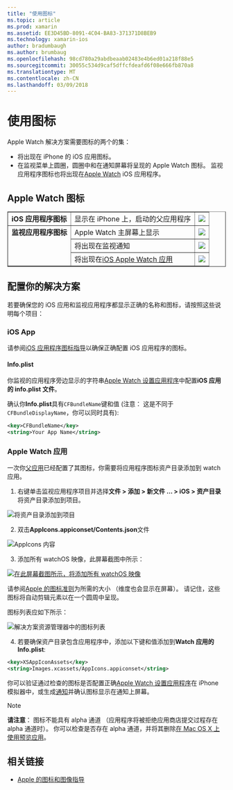 ```yaml
---
title: "使用图标"
ms.topic: article
ms.prod: xamarin
ms.assetid: EE3D45BD-8091-4C04-BA83-371371D8BEB9
ms.technology: xamarin-ios
author: bradumbaugh
ms.author: brumbaug
ms.openlocfilehash: 98cd780a29abdbeaab02483e4b6ed01a218f88e5
ms.sourcegitcommit: 30055c534d9caf5dffcfdeafd6f08e666fb870a8
ms.translationtype: MT
ms.contentlocale: zh-CN
ms.lasthandoff: 03/09/2018
---
```

# <a name="working-with-icons"></a>使用图标

Apple Watch 解决方案需要图标的两个的集：

* 将出现在 iPhone 的 iOS 应用图标。
* 在监视菜单上圆圈，圆圈中和在通知屏幕将呈现的 Apple Watch 图标。 监视应用程序图标也将出现在[Apple Watch](~/ios/watchos/app-fundamentals/settings.md) iOS 应用程序。

## <a name="apple-watch-icons"></a>Apple Watch 图标

<table align="center" border="1" cellpadding="1" cellspacing="1">
    <tr>
      <td valign="top">
        <b>iOS 应用程序图标</b>
      </td>
      <td valign="top">
显示在 iPhone 上，启动的父应用程序 </td>
      <td>
        <img src="icons-images/icon-ios.png" class="tableimg">
      </td>
    </tr>
    <tr>
      <td valign="top" rowspan="3">
        <b>监视应用程序图标</b>
      </td>
      <td valign="top">
Apple Watch 主屏幕上显示 </td>
      <td>
        <img src="icons-images/icon-home.png" class="tableimg" />
      </td>
    </tr>
    <tr>
      <td valign="top">
将出现在监视通知 </td>
      <td>
        <img src="icons-images/notification-icon.png" class="tableimg" />
      </td>
    </tr>
    <tr>
      <td valign="top">
将出现在<a href="~/ios/watchos/app-fundamentals/settings.md">iOS Apple Watch 应用</a>
      </td>
      <td>
        <a href="icons-images/watch-app.png">
          <img src="icons-images/watch-app-sml.png" class="tableimg">
        </a>
      </td>
    </tr>
    <tbody>
</table>



## <a name="configuring-your-solution"></a>配置你的解决方案

若要确保您的 iOS 应用和监视应用程序都显示正确的名称和图标，请按照这些说明每个项目：

### <a name="ios-app"></a>iOS App

请参阅[iOS 应用程序图标指导](~/ios/app-fundamentals/images-icons/app-icons.md)以确保正确配置 iOS 应用程序的图标。

#### <a name="infoplist"></a>Info.plist

你监视的应用程序旁边显示的字符串[Apple Watch 设置应用程序](~/ios/watchos/app-fundamentals/settings.md)中配置**iOS 应用的 info.plist 文件**。

确认你**Info.plist**具有`CFBundleName`键和值 (注意： 这是不同于`CFBundleDisplayName`，你可以同时具有):

```xml
<key>CFBundleName</key>
<string>Your App Name</string>
```

### <a name="apple-watch-app"></a>Apple Watch 应用

一次你[父应用](~/ios/watchos/app-fundamentals/parent-app.md)已经配置了其图标，你需要将应用程序图标资产目录添加到 watch 应用。

1. 右键单击监视应用程序项目并选择**文件 > 添加 > 新文件 … > iOS > 资产目录**将资产目录添加到项目。

 ![](icons-images/newasset.png "将资产目录添加到项目")

2. 双击**AppIcons.appiconset/Contents.json**文件

  ![](icons-images/xcassets-iconset-sml.png "AppIcons 内容")

3. 添加所有 watchOS 映像，此屏幕截图中所示：

  [![](icons-images/appicons-sml.png "在此屏幕截图所示，将添加所有 watchOS 映像")](icons-images/appicons.png#lightbox)

  请参阅[Apple 的图标准则](https://developer.apple.com/library/prerelease/ios/documentation/UserExperience/Conceptual/WatchHumanInterfaceGuidelines/IconandImageSizes.html)为所需的大小 （维度也会显示在屏幕）。 请记住，这些图标将自动剪辑元素以在一个圆周中呈现。

  图标列表应如下所示：

  ![](icons-images/xcassets-complete-sml.png "解决方案资源管理器中的图标列表")

4. 若要确保资产目录包含应用程序中，添加以下键和值添加到**Watch 应用的 Info.plist**:

```xml
<key>XSAppIconAssets</key>
<string>Images.xcassets/AppIcons.appiconset</string>
```

你可以验证通过检查的图标是否配置正确[Apple Watch 设置应用程序](~/ios/watchos/app-fundamentals/settings.md)在 iPhone 模拟器中，或生成[通知](~/ios/watchos/platform/notifications.md)并确认图标显示在通知上屏幕。

> [!NOTE]
> **请注意**： 图标不能具有 alpha 通道 （应用程序将被拒绝应用商店提交过程存在 alpha 通道时）。 你可以检查是否存在 alpha 通道，并将其删除[在 Mac OS X 上使用预览应用](~/ios/watchos/troubleshooting.md#noalpha)。


## <a name="related-links"></a>相关链接

- [Apple 的图标和图像指导](https://developer.apple.com/library/prerelease/ios/documentation/UserExperience/Conceptual/WatchHumanInterfaceGuidelines/IconandImageSizes.html)
